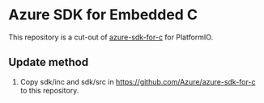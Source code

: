 # Azure SDK for Embedded C

This repository is a cut-out of [azure-sdk-for-c](https://github.com/Azure/azure-sdk-for-c) for PlatformIO.

## Update method

1. Copy sdk/inc and sdk/src in https://github.com/Azure/azure-sdk-for-c to this repository.
